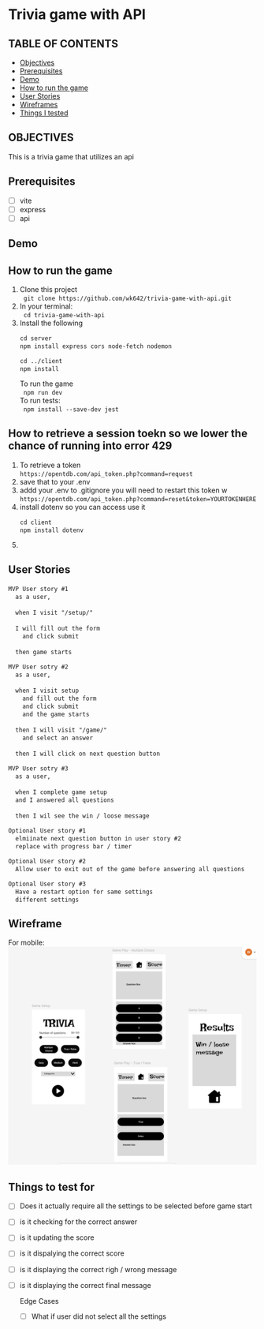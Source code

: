 # Trivia game with API

## TABLE OF CONTENTS
  - [Objectives](#objectives)
  - [Prerequisites](#prerequisites)
  - [Demo](#Demo)
  - [How to run the game](#run)
  - [User Stories](#user-stories)
  - [Wireframes](#wireframe)
  - [Things I tested](#test)
## OBJECTIVES <a name="objectives"></a>
This is a trivia game that utilizes an api
## Prerequisites <a name="prerequesites"></a>
- [ ] vite
- [ ] express
- [ ] api
## Demo

## How to run the game <a name="run"></a>
1. Clone this project  
` git clone https://github.com/wk642/trivia-game-with-api.git`  
2. In your terminal:  
` cd trivia-game-with-api`
3. Install the following  
    ```
    cd server
    npm install express cors node-fetch nodemon
    ```
    ```
    cd ../client
    npm install
    ```
    To run the game  
    ` npm run dev`   
To run tests:   
` npm install --save-dev jest`
## How to retrieve a session toekn so we lower the chance of running into error 429
1. To retrieve a token  
`https://opentdb.com/api_token.php?command=request`
2. save that to your .env
3. addd your .env to .gitignore
you will need to restart this token w
`https://opentdb.com/api_token.php?command=reset&token=YOURTOKENHERE`
4. install dotenv so you can access use it
    ```
    cd client
    npm install dotenv
    ```
5. 
## User Stories <a name="user-stories"></a>
```
MVP User story #1
  as a user,

  when I visit "/setup/"

  I will fill out the form 
    and click submit

  then game starts
```
```
MVP User sotry #2
  as a user, 

  when I visit setup 
    and fill out the form
    and click submit 
    and the game starts 

  then I will visit "/game/"
    and select an answer
   
  then I will click on next question button
```
```
MVP User sotry #3
  as a user,

  when I complete game setup
  and I answered all questions

  then I wil see the win / loose message 
```

```
Optional User story #1 
  elmiinate next question button in user story #2
  replace with progress bar / timer
```
``` 
Optional User story #2
  Allow user to exit out of the game before answering all questions
```
```
Optional User story #3 
  Have a restart option for same settings
  different settings
```

## Wireframe <a name="wireframe"></a>
For mobile:  
<img src="./client/src/assets/images/readme/trivia-game-with-api-mobile-wireframe.png">
## Things to test for <a name="test"></a>
- [ ] Does it actually require all the settings to be selected before game start
- [ ] is it checking for the correct answer
- [ ] is it updating the score
- [ ] is it dispalying the correct score
- [ ] is it displaying the correct righ / wrong message
- [ ] is it displaying the correct final message

  Edge Cases
  - [ ] What if user did not select all the settings